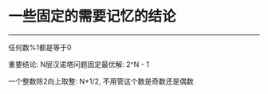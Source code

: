 # 一些固定的需要记忆的结论

---


任何数%1都是等于0  

重要结论: N层汉诺塔问题固定最优解: 2^N - 1   

一个整数除2向上取整: N+1/2, 不用管这个数是奇数还是偶数   



